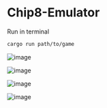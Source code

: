 # Chip8-Emulator

Run in terminal
```bash
cargo run path/to/game
```

![image](https://github.com/Josip221/Chip8-Emulator/assets/83918157/18618b45-c44b-43fa-82f5-aea7099040cd)

![image](https://github.com/Josip221/Chip8-Emulator/assets/83918157/180c1b4b-bb55-4af5-8e07-c5a8ccbb02f9)

![image](https://github.com/Josip221/Chip8-Emulator/assets/83918157/932044f6-9ef9-46b9-88ca-71e9eb26bcbb)

![image](https://github.com/Josip221/Chip8-Emulator/assets/83918157/5ac0902e-56e7-40dd-9726-ab53013efff6)



